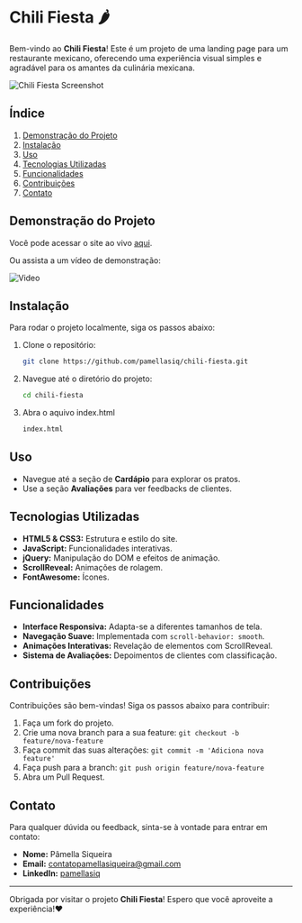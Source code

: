 # Chili Fiesta 🌶️

Bem-vindo ao **Chili Fiesta**! Este é um projeto de uma landing page para um restaurante mexicano, oferecendo uma experiência visual simples e agradável para os amantes da culinária mexicana.

![Chili Fiesta Screenshot](https://i.imgur.com/c24d6b0.png)

## Índice

1. [Demonstração do Projeto](#demonstração-do-projeto)
2. [Instalação](#instalação)
3. [Uso](#uso)
4. [Tecnologias Utilizadas](#tecnologias-utilizadas)
5. [Funcionalidades](#funcionalidades)
6. [Contribuições](#contribuições)
7. [Contato](#contato)

## Demonstração do Projeto

Você pode acessar o site ao vivo [aqui](https://chili-fiesta.vercel.app/).

Ou assista a um vídeo de demonstração:

![Video](https://i.imgur.com/HZ16vc7.gif) 

## Instalação

Para rodar o projeto localmente, siga os passos abaixo:

1. Clone o repositório:

    ```bash
    git clone https://github.com/pamellasiq/chili-fiesta.git
    ```

2. Navegue até o diretório do projeto:

    ```bash
    cd chili-fiesta
    ```

3. Abra o aquivo index.html
    ```bash
    index.html
    ```

## Uso

- Navegue até a seção de **Cardápio** para explorar os pratos.
- Use a seção **Avaliações** para ver feedbacks de clientes.

## Tecnologias Utilizadas

- **HTML5 & CSS3:** Estrutura e estilo do site.
- **JavaScript:** Funcionalidades interativas.
- **jQuery:** Manipulação do DOM e efeitos de animação.
- **ScrollReveal:** Animações de rolagem.
- **FontAwesome:** Ícones.

## Funcionalidades

- **Interface Responsiva:** Adapta-se a diferentes tamanhos de tela.
- **Navegação Suave:** Implementada com `scroll-behavior: smooth`.
- **Animações Interativas:** Revelação de elementos com ScrollReveal.
- **Sistema de Avaliações:** Depoimentos de clientes com classificação.

## Contribuições

Contribuições são bem-vindas! Siga os passos abaixo para contribuir:

1. Faça um fork do projeto.
2. Crie uma nova branch para a sua feature: `git checkout -b feature/nova-feature`
3. Faça commit das suas alterações: `git commit -m 'Adiciona nova feature'`
4. Faça push para a branch: `git push origin feature/nova-feature`
5. Abra um Pull Request.

## Contato

Para qualquer dúvida ou feedback, sinta-se à vontade para entrar em contato:

- **Nome:** Pâmella Siqueira
- **Email:** contatopamellasiqueira@gmail.com
- **LinkedIn:** [pamellasiq](https://www.linkedin.com/in/pamellasiq)

---

Obrigada por visitar o projeto **Chili Fiesta**! Espero que você aproveite a experiência!❤️

